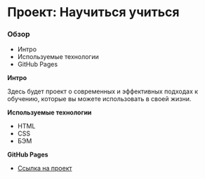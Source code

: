 # Проект: Научиться учиться

### Обзор
* Интро
* Используемые технологии
* GitHub Pages

**Интро**

Здесь будет проект о современных и эффективных подходах к обучению, которые вы можете использовать в своей жизни.

**Используемые технологии**
* HTML
* CSS
* БЭМ

**GitHub Pages**

* [Ссылка на проект](https://yaroslavleyman.github.io/how-to-learn-bootcamp/)
